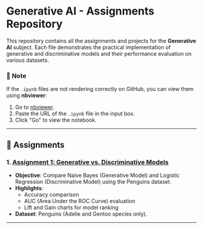# Generative AI - Assignments Repository

This repository contains all the assignments and projects for the **Generative AI** subject. Each file demonstrates the practical implementation of generative and discriminative models and their performance evaluation on various datasets.

### 📌 **Note**
If the `.ipynb` files are not rendering correctly on GitHub, you can view them using **nbviewer**:
1. Go to [nbviewer](https://nbviewer.org/).
2. Paste the URL of the `.ipynb` file in the input box.
3. Click "Go" to view the notebook.

---

## 📂 **Assignments**

### 1. [Assignment 1: Generative vs. Discriminative Models](./Amit_Prajapati_GEN_AI_Assignement_1.ipynb)
- **Objective**: Compare Naive Bayes (Generative Model) and Logistic Regression (Discriminative Model) using the Penguins dataset.
- **Highlights**:
  - Accuracy comparison
  - AUC (Area Under the ROC Curve) evaluation
  - Lift and Gain charts for model ranking
- **Dataset**: Penguins (Adelie and Gentoo species only).

---
